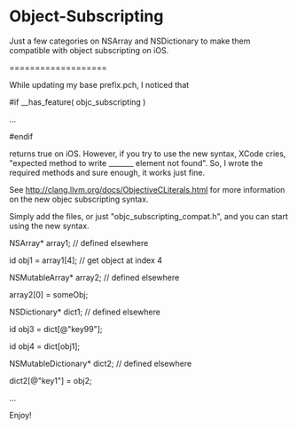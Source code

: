 Object-Subscripting
===================

Just a few categories on NSArray and NSDictionary to make them compatible with object subscripting on iOS.

===================

While updating my base prefix.pch, I noticed that 

\#if __has_feature( objc_subscripting )

  ... 
  
\#endif

returns true on iOS.  However, if you try to use the new syntax, XCode cries, "expected method to write _______ element not found".
So, I wrote the required methods and sure enough, it works just fine.

See http://clang.llvm.org/docs/ObjectiveCLiterals.html for more information on the new objec subscripting syntax.

Simply add the files, or just "objc_subscripting_compat.h", and you can start using the new syntax.

NSArray* array1;            // defined elsewhere

id obj1 = array1[4];        // get object at index 4


NSMutableArray* array2;     // defined elsewhere

array2[0] = someObj;  


NSDictionary* dict1;        // defined elsewhere

id obj3 = dict[@"key99"];

id obj4 = dict[obj1];


NSMutableDictionary* dict2; // defined elsewhere

dict2[@"key1"] = obj2;

...

Enjoy!